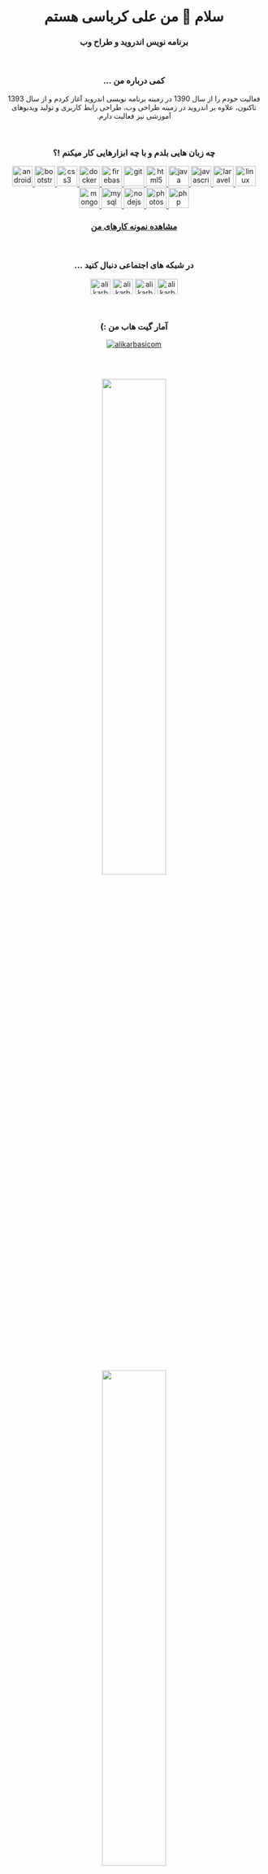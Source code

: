 <h1 align="center">سلام 👋 من علی کرباسی هستم</h1>
<h3 align="center">برنامه نویس اندروید و طراح وب</h3>
<br>
<h3 align="center" dir="rtl">کمی درباره من ...</h3>
<p align="center" dir="rtl">فعالیت خودم را از سال 1390 در زمینه برنامه نویسی اندروید آغاز کردم و از سال 1393 تاکنون، علاوه بر اندروید در زمینه طراحی وب، طراحی رابط کاربری و تولید ویدیوهای آموزشی نیز فعالیت دارم.</p>
<br>
<h3 align="center" dir="rtl">چه زبان هایی بلدم و با چه ابزارهایی کار میکنم !؟</h3>
<p align="center"> <a href="https://developer.android.com" target="_blank"> <img src="https://devicons.github.io/devicon/devicon.git/icons/android/android-original-wordmark.svg" alt="android" width="40" height="40"/> </a> <a href="https://getbootstrap.com" target="_blank"> <img src="https://devicons.github.io/devicon/devicon.git/icons/bootstrap/bootstrap-plain.svg" alt="bootstrap" width="40" height="40"/> </a> <a href="https://www.w3schools.com/css/" target="_blank"> <img src="https://devicons.github.io/devicon/devicon.git/icons/css3/css3-original-wordmark.svg" alt="css3" width="40" height="40"/> </a> <a href="https://www.docker.com/" target="_blank"> <img src="https://devicons.github.io/devicon/devicon.git/icons/docker/docker-original-wordmark.svg" alt="docker" width="40" height="40"/> </a> <a href="https://firebase.google.com/" target="_blank"> <img src="https://www.vectorlogo.zone/logos/firebase/firebase-icon.svg" alt="firebase" width="40" height="40"/> </a> <a href="https://git-scm.com/" target="_blank"> <img src="https://www.vectorlogo.zone/logos/git-scm/git-scm-icon.svg" alt="git" width="40" height="40"/> </a> <a href="https://www.w3.org/html/" target="_blank"> <img src="https://devicons.github.io/devicon/devicon.git/icons/html5/html5-original-wordmark.svg" alt="html5" width="40" height="40"/> </a> <a href="https://www.java.com" target="_blank"> <img src="https://devicons.github.io/devicon/devicon.git/icons/java/java-original-wordmark.svg" alt="java" width="40" height="40"/> </a> <a href="https://developer.mozilla.org/en-US/docs/Web/JavaScript" target="_blank"> <img src="https://devicons.github.io/devicon/devicon.git/icons/javascript/javascript-original.svg" alt="javascript" width="40" height="40"/> </a> <a href="https://laravel.com/" target="_blank"> <img src="https://devicons.github.io/devicon/devicon.git/icons/laravel/laravel-plain-wordmark.svg" alt="laravel" width="40" height="40"/> </a> <a href="https://www.linux.org/" target="_blank"> <img src="https://devicons.github.io/devicon/devicon.git/icons/linux/linux-original.svg" alt="linux" width="40" height="40"/> </a> <a href="https://www.mongodb.com/" target="_blank"> <img src="https://devicons.github.io/devicon/devicon.git/icons/mongodb/mongodb-original-wordmark.svg" alt="mongodb" width="40" height="40"/> </a> <a href="https://www.mysql.com/" target="_blank"> <img src="https://devicons.github.io/devicon/devicon.git/icons/mysql/mysql-original-wordmark.svg" alt="mysql" width="40" height="40"/> </a> <a href="https://nodejs.org" target="_blank"> <img src="https://devicons.github.io/devicon/devicon.git/icons/nodejs/nodejs-original-wordmark.svg" alt="nodejs" width="40" height="40"/> </a> <a href="https://www.photoshop.com/en" target="_blank"> <img src="https://devicons.github.io/devicon/devicon.git/icons/photoshop/photoshop-plain.svg" alt="photoshop" width="40" height="40"/> </a> <a href="https://www.php.net" target="_blank"> <img src="https://devicons.github.io/devicon/devicon.git/icons/php/php-original.svg" alt="php" width="40" height="40"/> </a> </p>
<h3 align="center"><a href="https://alikarbasi.ir/fa/portfolio" target="_blank">مشاهده نمونه کارهای من</a></h3>
<br>
<h3 align="center" dir="rtl">در شبکه های اجتماعی دنبال کنید ...</h3>
<p align="center">
<a href="https://twitter.com/alikarbasicom" target="blank"><img align="center" src="https://cdn.jsdelivr.net/npm/simple-icons@3.0.1/icons/twitter.svg" alt="alikarbasicom" height="30" width="40" /></a>
<a href="https://linkedin.com/in/alikarbasicom" target="blank"><img align="center" src="https://cdn.jsdelivr.net/npm/simple-icons@3.0.1/icons/linkedin.svg" alt="alikarbasicom" height="30" width="40" /></a>
<a href="https://instagram.com/alikarbasicom" target="blank"><img align="center" src="https://cdn.jsdelivr.net/npm/simple-icons@3.0.1/icons/instagram.svg" alt="alikarbasicom" height="30" width="40" /></a>
<a href="https://www.youtube.com/c/alikarbasi" target="blank"><img align="center" src="https://cdn.jsdelivr.net/npm/simple-icons@3.0.1/icons/youtube.svg" alt="alikarbasi" height="30" width="40" /></a>
</p>
<br>
<h3 align="center" dir="rtl">آمار گیت هاب من :)</h3>
<p align="center"> <a href="https://github.com/ryo-ma/github-profile-trophy"><img src="https://github-profile-trophy.vercel.app/?username=alikarbasicom" alt="alikarbasicom" /></a></p>
<br>
<h2 align="center">
<a href="https://alikarbasi.ir/saiga" target="_blank"><img src="https://alikarbasi.ir/assets/img/Saiga-Dl-Banner.png" width="50%"/></a>
<a href="https://www.youtube.com/channel/UCKGR_7uZ0UQpDZMPfAZ_S8Q?sub_confirmation=1" target="_blank"><img src="https://alikarbasi.ir/assets/img/YouTube-Banner.png" width="50%"/></a>
</h2>
